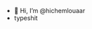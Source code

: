 - 👋 Hi, I’m @hichemlouaar
- typeshit

<!---
hichemlouaar/hichemlouaar is a ✨ special ✨ repository because its `README.md` (this file) appears on your GitHub profile.
You can click the Preview link to take a look at your changes.
--->
